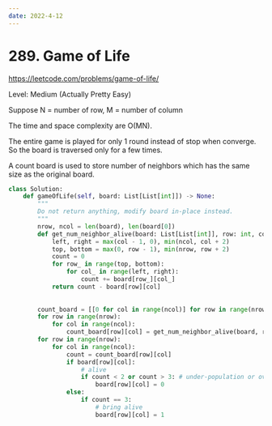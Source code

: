```yaml
---
date: 2022-4-12
---
```

# 289. Game of Life

https://leetcode.com/problems/game-of-life/

Level: Medium (Actually Pretty Easy)

Suppose N = number of row, M = number of column

The time and space complexity are O(MN).

The entire game is played for only 1 round instead of stop when converge. So the board is traversed only for a few times.

A count board is used to store number of neighbors which has the same size as the original board.

```python
class Solution:
    def gameOfLife(self, board: List[List[int]]) -> None:
        """
        Do not return anything, modify board in-place instead.
        """
        nrow, ncol = len(board), len(board[0])
        def get_num_neighbor_alive(board: List[List[int]], row: int, col: int) -> int:
            left, right = max(col - 1, 0), min(ncol, col + 2)
            top, bottom = max(0, row - 1), min(nrow, row + 2)
            count = 0
            for row_ in range(top, bottom):
                for col_ in range(left, right):
                    count += board[row_][col_]
            return count - board[row][col]
        
        
        count_board = [[0 for col in range(ncol)] for row in range(nrow)]
        for row in range(nrow):
            for col in range(ncol):
                count_board[row][col] = get_num_neighbor_alive(board, row, col)
        for row in range(nrow):
            for col in range(ncol):
                count = count_board[row][col]
                if board[row][col]:
                    # alive
                    if count < 2 or count > 3: # under-population or over-population
                        board[row][col] = 0
                else:
                    if count == 3:
                        # bring alive
                        board[row][col] = 1
```